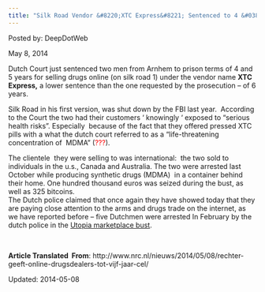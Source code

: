 ```yaml
---
title: "Silk Road Vendor &#8220;XTC Express&#8221; Sentenced to 4 &#038; 5 Years In Prison"
---
```


Posted by: DeepDotWeb

<span>May 8, 2014</span>

<p>Dutch Court just sentenced two men from <span id="Dst[0][40:48:68:77]">Arnhem</span> <span id="Dst[0][50:56:79:83]"></span> to prison terms of 4 and 5 years for selling drugs online (on silk road 1) under the vendor name <strong><span id="Dst[0][161:163:164:166]">XTC</span> <span id="Dst[0][165:171:168:174]">Express,</span></strong><span id="Dst[0][165:171:168:174]"> </span>a lower sentence than the one requested by the prosecution &#8211; of 6 years.</p>
<div id="TranslationOutput" class="mttextarea" dir="ltr">
<p><span id="Dst[1][0:8:0:8]">Silk Road in his first version</span><span id="Dst[1][9:22:9:19]"></span><span id="Dst[1][41:46:37:42]">,</span> <span id="Dst[1][48:49:44:45]">was </span><span id="Dst[1][74:96:47:71]">shut down </span><span id="Dst[1][62:72:73:82]">by the FBI</span> <span id="Dst[1][51:60:84:92]">last year</span>.  <span id="Dst[1][99:116:95:116]">According to the Court</span> <span id="Dst[1][122:128:118:124]">the two </span><span id="Dst[1][118:120:126:128]">had</span> <span id="Dst[1][130:132:130:134]">their</span> <span id="Dst[1][134:140:136:144]">customers</span> <span id="Dst[1][142:142:146:146]">&#8216;</span> <span id="Dst[1][143:159:148:156]">knowingly</span> <span id="Dst[1][160:160:158:158]">&#8216;</span> <span id="Dst[1][162:177:160:169]">exposed to</span> &#8220;<span id="Dst[1][179:207:171:191]">serious health risks&#8221;.</span> <span id="Dst[1][209:227:193:216]">Especially  because of the fact that</span> <span id="Dst[1][229:230:218:221]">they</span> <span id="Dst[1][239:246:223:229]">offered</span> pressed XTC pills <span id="Dst[1][248:250:231:234]">with</span> <span id="Dst[1][252:272:236:253]">a what the dutch court referred to as a &#8220;life-threatening</span> <span id="Dst[1][274:285:255:267]">concentration</span> of  <span id="Dst[1][287:290:269:272]">MDMA&#8221; (<span style="color: #ff0000;">???</span>)</span>.<span id="Dst[1][232:237:274:278]"></span></p>
<div><span id="Dst[4][0:11:0:12]">The clientele</span>  they were selling to <span id="Dst[4][13:15:14:16]">was</span> <span id="Dst[4][17:31:18:31]">international:</span>  <span id="Dst[4][33:39:33:39]">the two sold to individuals</span><span id="Dst[4][50:65:50:70]"> in the u.s.</span>, <span id="Dst[4][68:73:73:78]">Canada</span> <span id="Dst[4][75:76:80:82]">and</span> <span id="Dst[4][78:86:84:92]">Australia</span>. <span id="Dst[4][89:95:95:101]">The two </span><span id="Dst[4][97:100:103:105]">were arrested last</span><span id="Dst[4][102:119:107:118]"> October</span> <span id="Dst[4][121:128:120:130]"></span><span id="Dst[4][130:133:132:135]"></span>while <span id="Dst[4][135:141:137:144]">producing </span><span id="Dst[4][162:173:146:153]"></span> <span id="Dst[4][143:160:155:169]">synthetic drugs (MDMA) </span> <span id="Dst[4][175:190:171:184]">in a container</span> <span id="Dst[4][192:201:186:193]">behind their home</span><span id="Dst[4][203:211:195:201]"></span>. <span id="Dst[4][229:235:204:214]">One hundred</span> <span id="Dst[4][236:247:216:229]">thousand euros</span> <span id="Dst[4][221:227:231:233]">was</span> <span id="Dst[4][249:265:235:240]">seized during the bust</span><span id="Dst[4][266:274:241:249]">, as well</span> as <span id="Dst[4][277:283:254:256]">325</span> <span id="Dst[4][286:294:258:266]">bitcoins.</span></div>
<div>The Dutch police claimed that once again they have showed today that they are paying close attention to the <span id="Dst[5][59:73:67:80]">arms and drugs</span> <span id="Dst[5][74:92:82:102]">trade on the internet</span>, as we have reported before &#8211; <span id="Dst[5][244:247:205:208]">five</span> <span id="Dst[5][249:260:210:217]">Dutchmen</span> <span id="Dst[5][224:229:219:222]">were</span> <span id="Dst[5][262:277:224:231]">arrested</span> <span id="Dst[5][212:222:233:243]">In February</span> <span id="Dst[5][279:284:245:250]">by the dutch police in the </span><a href="https://g-i-r.github.io/deepdotweb/2014/02/11/utopia-marketplace-seized-by-dutch-police/"><span id="Dst[5][286:291:252:257]">Utopia marketplace bust</span></a>. <span id="Dst[5][377:382:321:327]"></span></div>
</div>
<p><span id="result_box" lang="en"><span title="Zij hadden volgens de politie een aanbetaling ontvangen voor een huurmoord."> </span></span></p>
<p><strong>Article Translated  From</strong>: http://www.nrc.nl/nieuws/2014/05/08/rechter-geeft-online-drugsdealers-tot-vijf-jaar-cel/</p>

Updated: 2014-05-08
    
